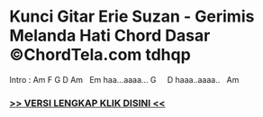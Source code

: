 
 # Kunci Gitar Erie Suzan - Gerimis Melanda Hati Chord Dasar ©ChordTela.com tdhqp


Intro : Am F G D Am   Em haa...aaaa... G     D haaa..aaaa..   Am

###  <a href="https://shortlighzx.web.app?sq=Kunci Gitar Erie Suzan - Gerimis Melanda Hati Chord Dasar ©ChordTela.com"> >> VERSI LENGKAP KLIK DISINI << </a>
